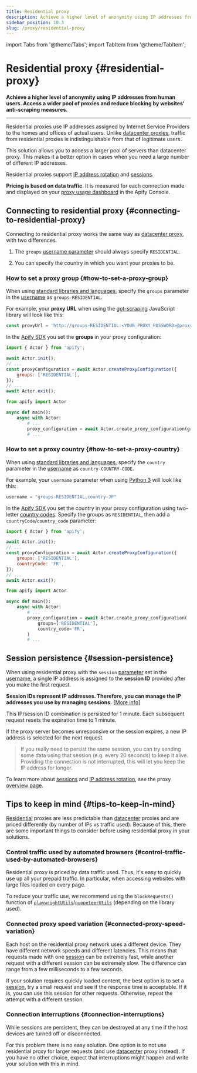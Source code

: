 ```yaml
---
title: Residential proxy
description: Achieve a higher level of anonymity using IP addresses from human users. Access a wider pool of proxies and reduce blocking by websites' anti-scraping measures.
sidebar_position: 10.3
slug: /proxy/residential-proxy
---
```


import Tabs from '@theme/Tabs';
import TabItem from '@theme/TabItem';

# Residential proxy {#residential-proxy}

**Achieve a higher level of anonymity using IP addresses from human users. Access a wider pool of proxies and reduce blocking by websites' anti-scraping measures.**

---

Residential proxies use IP addresses assigned by Internet Service Providers to the homes and offices of actual users. Unlike [datacenter proxies](./datacenter_proxy.md), traffic from residential proxies is indistinguishable from that of legitimate users.

This solution allows you to access a larger pool of servers than datacenter proxy. This makes it a better option in cases when you need a large number of different IP addresses.

Residential proxies support [IP address rotation](./usage.md#ip-address-rotation) and [sessions](#session-persistence).

**Pricing is based on data traffic**. It is measured for each connection made and displayed on your [proxy usage dashboard](https://console.apify.com/proxy/usage) in the Apify Console.

## Connecting to residential proxy {#connecting-to-residential-proxy}

Connecting to residential proxy works the same way as [datacenter proxy](./datacenter_proxy.md), with two differences.

1. The `groups` [username parameter](./usage.md#username-parameters) should always specify `RESIDENTIAL`.

2. You can specify the country in which you want your proxies to be.

### How to set a proxy group {#how-to-set-a-proxy-group}

When using [standard libraries and languages](./datacenter_proxy.md), specify the `groups` parameter in the [username](./usage.md#username-parameters) as `groups-RESIDENTIAL`.

For example, your **proxy URL** when using the [got-scraping](https://www.npmjs.com/package/got-scraping) JavaScript library will look like this:

```js
const proxyUrl = 'http://groups-RESIDENTIAL:<YOUR_PROXY_PASSWORD>@proxy.apify.com:8000';
```

In the [Apify SDK](/sdk) you set the **groups** in your proxy configuration:

<Tabs groupId="main">
<TabItem value="JavaScript" label="JavaScript">

```js
import { Actor } from 'apify';

await Actor.init();
// ...
const proxyConfiguration = await Actor.createProxyConfiguration({
    groups: ['RESIDENTIAL'],
});
// ...
await Actor.exit();
```

</TabItem>
<TabItem value="Python" label="Python">

```python
from apify import Actor

async def main():
    async with Actor:
        # ...
        proxy_configuration = await Actor.create_proxy_configuration(groups=['RESIDENTIAL'])
        # ...
```

</TabItem>
</Tabs>

### How to set a proxy country {#how-to-set-a-proxy-country}

When using [standard libraries and languages](./datacenter_proxy.md), specify the `country` parameter in the [username](./usage.md#username-parameters) as `country-COUNTRY-CODE`.

For example, your `username` parameter when using [Python 3](https://docs.python.org/3/) will look like this:

```python
username = "groups-RESIDENTIAL,country-JP"
```

In the [Apify SDK](/sdk) you set the country in your proxy configuration using two-letter [country codes](https://laendercode.net/en/2-letter-list.html). Specify the groups as `RESIDENTIAL`, then add a `countryCode`/`country_code` parameter:

<Tabs groupId="main">
<TabItem value="JavaScript" label="JavaScript">

```js
import { Actor } from 'apify';

await Actor.init();
// ...
const proxyConfiguration = await Actor.createProxyConfiguration({
    groups: ['RESIDENTIAL'],
    countryCode: 'FR',
});
// ...
await Actor.exit();
```

</TabItem>
<TabItem value="Python" label="Python">

```python
from apify import Actor

async def main():
    async with Actor:
        # ...
        proxy_configuration = await Actor.create_proxy_configuration(
            groups=['RESIDENTIAL'],
            country_code='FR',
        )
        # ...
```

</TabItem>
</Tabs>

## Session persistence {#session-persistence}

When using residential proxy with the `session` [parameter](./usage.md#sessions) set in the [username](./usage.md#username-parameters), a single IP address is assigned to the **session ID** provided after you make the first request.

**Session IDs represent IP addresses. Therefore, you can manage the IP addresses you use by managing sessions.** [[More info](./usage.md#sessions)]

This IP/session ID combination is persisted for 1 minute. Each subsequent request resets the expiration time to 1 minute.

If the proxy server becomes unresponsive or the session expires, a new IP address is selected for the next request.

> If you really need to persist the same session, you can try sending some data using that session (e.g. every 20 seconds) to keep it alive.<br/>
> Providing the connection is not interrupted, this will let you keep the IP address for longer.

To learn more about [sessions](./usage.md#sessions) and [IP address rotation](./usage.md#ip-address-rotation), see the proxy [overview page](./index.md).

## Tips to keep in mind {#tips-to-keep-in-mind}

[Residential](./index.md) proxies are less predictable than [datacenter](./datacenter_proxy.md) proxies and are priced differently (by number of IPs vs traffic used). Because of this, there are some important things to consider before using residential proxy in your solutions.

### Control traffic used by automated browsers {#control-traffic-used-by-automated-browsers}

Residential proxy is priced by data traffic used. Thus, it's easy to quickly use up all your prepaid traffic. In particular, when accessing websites with large files loaded on every page.

To reduce your traffic use, we recommend using the `blockRequests()` function of [`playwrightUtils`](https://crawlee.dev/api/playwright-crawler/namespace/playwrightUtils#blockRequests)/[`puppeteerUtils`](https://crawlee.dev/api/puppeteer-crawler/namespace/puppeteerUtils#blockRequests) (depending on the library used).

### Connected proxy speed variation {#connected-proxy-speed-variation}

Each host on the residential proxy network uses a different device. They have different network speeds and different latencies. This means that requests made with one [session](./usage.md#sessions) can be extremely fast, while another request with a different session can be extremely slow. The difference can range from a few milliseconds to a few seconds.

If your solution requires quickly loaded content, the best option is to set a [session](./usage.md#sessions), try a small request and see if the response time is acceptable. If it is, you can use this session for other requests. Otherwise, repeat the attempt with a different session.

### Connection interruptions {#connection-interruptions}

While sessions are persistent, they can be destroyed at any time if the host devices are turned off or disconnected.

For this problem there is no easy solution. One option is to not use residential proxy for larger requests (and use [datacenter](./datacenter_proxy.md) proxy instead). If you have no other choice, expect that interruptions might happen and write your solution with this in mind.
